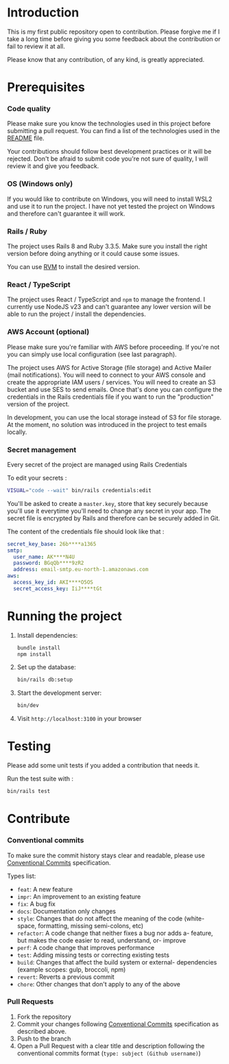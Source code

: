 # Introduction

This is my first public repository open to contribution. Please forgive me if I take a long time before giving you some feedback about the contribution or fail to review it at all.

Please know that any contribution, of any kind, is greatly appreciated.

# Prerequisites

### Code quality

Please make sure you know the technologies used in this project before submitting a pull request. You can find a list of the technologies used in the [README](README.md) file.

Your contributions should follow best development practices or it will be rejected. Don't be afraid to submit code you're not sure of quality, I will review it and give you feedback.

### OS (Windows only)

If you would like to contribute on Windows, you will need to install WSL2 and use it to run the project. I have not yet tested the project on Windows and therefore can't guarantee it will work.

### Rails / Ruby

The project uses Rails 8 and Ruby 3.3.5. Make sure you install the right version before doing anything or it could cause some issues.

You can use [RVM](https://github.com/rvm/rvm) to install the desired version.

### React / TypeScript

The project uses React / TypeScript and `npm` to manage the frontend. I currently use NodeJS v23 and can't guarantee any lower version will be able to run the project / install the dependencies.

### AWS Account (optional)

Please make sure you're familiar with AWS before proceeding. If you're not you can simply use local configuration (see last paragraph).

The project uses AWS for Active Storage (file storage) and Active Mailer (mail notifications). You will need to connect to your AWS console and create the appropriate IAM users / services. You will need to create an S3 bucket and use SES to send emails. Once that's done you can configure the credentials in the Rails credentials file if you want to run the "production" version of the project.

In development, you can use the local storage instead of S3 for file storage. At the moment, no solution was introduced in the project to test emails locally.

### Secret management

Every secret of the project are managed using Rails Credentials

To edit your secrets :

```bash
VISUAL="code --wait" bin/rails credentials:edit
```

You'll be asked to create a `master.key`, store that key securely because you'll use it everytime you'll need to change any secret in your app.
The secret file is encrypted by Rails and therefore can be securely added in Git.

The content of the credentials file should look like that :

```yaml
secret_key_base: 26b****a1365
smtp:
  user_name: AK****N4U
  password: BGqQb****9zR2
  address: email-smtp.eu-north-1.amazonaws.com
aws:
  access_key_id: AKI****O5OS
  secret_access_key: IiJ****tGt
```

# Running the project

1. Install dependencies:

   ```bash
   bundle install
   npm install
   ```

1. Set up the database:

   ```bash
   bin/rails db:setup
   ```

1. Start the development server:

   ```bash
   bin/dev
   ```

1. Visit `http://localhost:3100` in your browser

# Testing

Please add some unit tests if you added a contribution that needs it.

Run the test suite with :

```bash
bin/rails test
```

# Contribute

### Conventional commits

To make sure the commit history stays clear and readable, please use [Conventional Commits](https://www.conventionalcommits.org/) specification.

Types list:

- `feat`: A new feature
- `impr`: An improvement to an existing feature
- `fix`: A bug fix
- `docs`: Documentation only changes
- `style`: Changes that do not affect the meaning of the code (white- space, formatting, missing semi-colons, etc)
- `refactor`: A code change that neither fixes a bug nor adds a- feature, but makes the code easier to read, understand, or- improve
- `perf`: A code change that improves performance
- `test`: Adding missing tests or correcting existing tests
- `build`: Changes that affect the build system or external- dependencies (example scopes: gulp, broccoli, npm)
- `revert`: Reverts a previous commit
- `chore`: Other changes that don't apply to any of the above

### Pull Requests

1. Fork the repository
1. Commit your changes following [Conventional Commits](https://www.conventionalcommits.org/) specification as described above.
1. Push to the branch
1. Open a Pull Request with a clear title and description following the conventional commits format (`type: subject (Github username)`)
